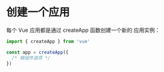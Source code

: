 # 创建一个应用
每个 Vue 应用都是通过 createApp 函数创建一个新的 应用实例：
```js
import { createApp } from 'vue'

const app = createApp({
  /* 根组件选项 */
})
```
